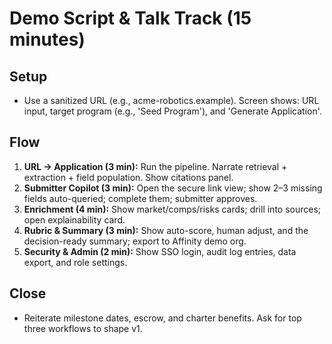 # Demo Script & Talk Track (15 minutes)

## Setup
- Use a sanitized URL (e.g., acme-robotics.example). Screen shows: URL input, target program (e.g., 'Seed Program'), and 'Generate Application'.

## Flow
1) **URL → Application (3 min):** Run the pipeline. Narrate retrieval + extraction + field population. Show citations panel.  
2) **Submitter Copilot (3 min):** Open the secure link view; show 2–3 missing fields auto-queried; complete them; submitter approves.  
3) **Enrichment (4 min):** Show market/comps/risks cards; drill into sources; open explainability card.  
4) **Rubric & Summary (3 min):** Show auto-score, human adjust, and the decision-ready summary; export to Affinity demo org.  
5) **Security & Admin (2 min):** Show SSO login, audit log entries, data export, and role settings.

## Close
- Reiterate milestone dates, escrow, and charter benefits. Ask for top three workflows to shape v1.
